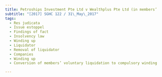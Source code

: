 ```yaml
---
title: Petroships Investment Pte Ltd v Wealthplus Pte Ltd (in members’ voluntary liquidation) (Koh 
subtitle: "[2017] SGHC 122 / 31\_May\_2017"
tags:
  - Res judicata
  - Issue estoppel
  - Findings of fact
  - Insolvency law
  - Winding up
  - Liquidator
  - Removal of liquidator
  - Companies
  - Winding up
  - Conversion of members’ voluntary liquidation to compulsory winding up

---
```


